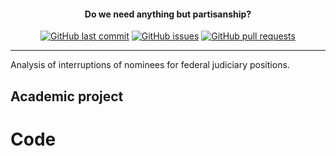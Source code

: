 <h4 align="center">Do we need anything but partisanship?</h4>
<p align="center">
    <a href="https://github.com/DamonCharlesRoberts/macropid_vote_choice/commits/master">
    <img src="https://img.shields.io/github/last-commit/DamonCharlesRoberts/macropid_vote_choice.svg?style=flat-square&logo=github&logoColor=white"
         alt="GitHub last commit"></a>
    <a href="https://github.com/DamonCharlesRoberts/seniority-project/issues">
    <img src="https://img.shields.io/github/issues-raw/DamonCharlesRoberts/macropid_vote_choice.svg?style=flat-square&logo=github&logoColor=white"
         alt="GitHub issues"></a>
    <a href="https://github.com/DamonCharlesRoberts/seniority-project/pulls">
    <img src="https://img.shields.io/github/issues-pr-raw/DamonCharlesRoberts/macropid_vote_choice.svg?style=flat-square&logo=github&logoColor=white"
         alt="GitHub pull requests"></a>
</p>

--- 
Analysis of interruptions of nominees for federal judiciary positions.

## Academic project

# Code